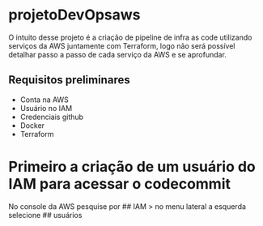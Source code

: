 # projetoDevOpsaws
O intuito desse projeto é a criação de pipeline de infra as code utilizando serviços da AWS juntamente com Terraform, logo não será possível detalhar passo a passo de cada serviço da AWS e se aprofundar.
## Requisitos preliminares
* Conta na AWS
* Usuário no IAM
* Credenciais github
* Docker
* Terraform 

# Primeiro a criação de um usuário do IAM para acessar o codecommit
No console da AWS pesquise por ## IAM > no menu lateral a esquerda selecione ## usuários
